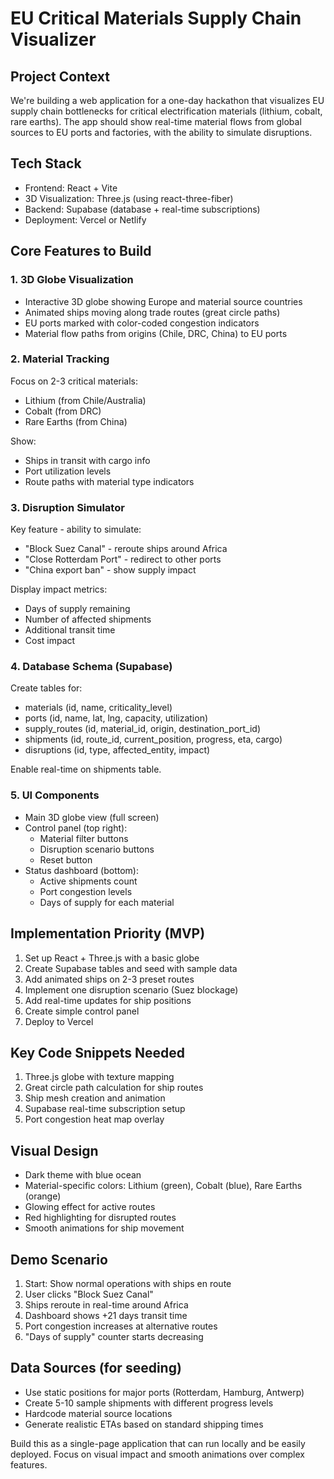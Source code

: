# EU Critical Materials Supply Chain Visualizer

## Project Context
We're building a web application for a one-day hackathon that visualizes EU supply chain bottlenecks for critical electrification materials (lithium, cobalt, rare earths). The app should show real-time material flows from global sources to EU ports and factories, with the ability to simulate disruptions.

## Tech Stack
- Frontend: React + Vite
- 3D Visualization: Three.js (using react-three-fiber)
- Backend: Supabase (database + real-time subscriptions)
- Deployment: Vercel or Netlify

## Core Features to Build

### 1. 3D Globe Visualization
- Interactive 3D globe showing Europe and material source countries
- Animated ships moving along trade routes (great circle paths)
- EU ports marked with color-coded congestion indicators
- Material flow paths from origins (Chile, DRC, China) to EU ports

### 2. Material Tracking
Focus on 2-3 critical materials:
- Lithium (from Chile/Australia)
- Cobalt (from DRC)
- Rare Earths (from China)

Show:
- Ships in transit with cargo info
- Port utilization levels
- Route paths with material type indicators

### 3. Disruption Simulator
Key feature - ability to simulate:
- "Block Suez Canal" - reroute ships around Africa
- "Close Rotterdam Port" - redirect to other ports
- "China export ban" - show supply impact

Display impact metrics:
- Days of supply remaining
- Number of affected shipments
- Additional transit time
- Cost impact

### 4. Database Schema (Supabase)
Create tables for:
- materials (id, name, criticality_level)
- ports (id, name, lat, lng, capacity, utilization)
- supply_routes (id, material_id, origin, destination_port_id)
- shipments (id, route_id, current_position, progress, eta, cargo)
- disruptions (id, type, affected_entity, impact)

Enable real-time on shipments table.

### 5. UI Components
- Main 3D globe view (full screen)
- Control panel (top right):
  - Material filter buttons
  - Disruption scenario buttons
  - Reset button
- Status dashboard (bottom):
  - Active shipments count
  - Port congestion levels
  - Days of supply for each material

## Implementation Priority (MVP)
1. Set up React + Three.js with a basic globe
2. Create Supabase tables and seed with sample data
3. Add animated ships on 2-3 preset routes
4. Implement one disruption scenario (Suez blockage)
5. Add real-time updates for ship positions
6. Create simple control panel
7. Deploy to Vercel

## Key Code Snippets Needed
1. Three.js globe with texture mapping
2. Great circle path calculation for ship routes
3. Ship mesh creation and animation
4. Supabase real-time subscription setup
5. Port congestion heat map overlay

## Visual Design
- Dark theme with blue ocean
- Material-specific colors: Lithium (green), Cobalt (blue), Rare Earths (orange)
- Glowing effect for active routes
- Red highlighting for disrupted routes
- Smooth animations for ship movement

## Demo Scenario
1. Start: Show normal operations with ships en route
2. User clicks "Block Suez Canal"
3. Ships reroute in real-time around Africa
4. Dashboard shows +21 days transit time
5. Port congestion increases at alternative routes
6. "Days of supply" counter starts decreasing

## Data Sources (for seeding)
- Use static positions for major ports (Rotterdam, Hamburg, Antwerp)
- Create 5-10 sample shipments with different progress levels
- Hardcode material source locations
- Generate realistic ETAs based on standard shipping times

Build this as a single-page application that can run locally and be easily deployed. Focus on visual impact and smooth animations over complex features.